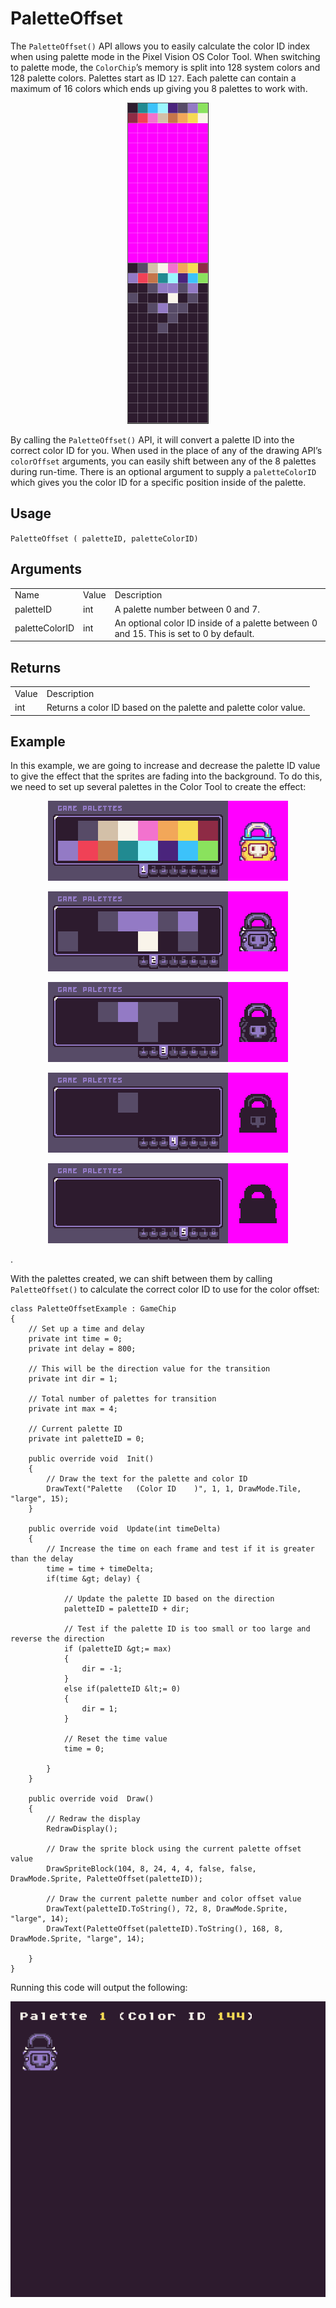 # PaletteOffset

The `PaletteOffset()` API allows you to easily calculate the color ID index when using palette mode in the Pixel Vision OS Color Tool. When switching to palette mode, the `ColorChip`’s memory is split into 128 system colors and 128 palette colors. Palettes start as ID `127`. Each palette can contain a maximum of 16 colors which ends up giving you 8 palettes to work with.

<p style="text-align:center"><img src="images/PaletteOffset_image_0.png" /></p>

By calling the `PaletteOffset()` API, it will convert a palette ID into the correct color ID for you. When used in the place of any of the drawing API’s `colorOffset` arguments, you can easily shift between any of the 8 palettes during run-time. There is an optional argument to supply a `paletteColorID` which gives you the color ID for a specific position inside of the palette.

## Usage

`PaletteOffset ( paletteID, paletteColorID)`

## Arguments

<table>
  <tr>
    <td>Name</td>
    <td>Value</td>
    <td>Description</td>
  </tr>
  <tr>
    <td>paletteID</td>
    <td>int</td>
    <td>A palette number between 0 and 7.</td>
  </tr>
  <tr>
    <td>paletteColorID</td>
    <td>int</td>
    <td>An optional color ID inside of a palette between 0 and 15. This is set to 0 by default.</td>
  </tr>
</table>


## Returns

<table>
  <tr>
    <td>Value</td>
    <td>Description</td>
  </tr>
  <tr>
    <td>int</td>
    <td>Returns a color ID based on the palette and palette color value.</td>
  </tr>
</table>


## Example

In this example, we are going to increase and decrease the palette ID value to give the effect that the sprites are fading into the background. To do this, we need to set up several palettes in the Color Tool to create the effect:

<p style="text-align:center"><img src="images/PaletteOffset_image_1.png" /></p>

<p style="text-align:center"><img src="images/PaletteOffset_image_2.png" /></p>

<p style="text-align:center"><img src="images/PaletteOffset_image_3.png" /></p>

<p style="text-align:center"><img src="images/PaletteOffset_image_4.png" /></p>

<p style="text-align:center"><img src="images/PaletteOffset_image_5.png" /></p>.

With the palettes created, we can shift between them by calling `PaletteOffset()` to calculate the correct color ID to use for the color offset:

    class PaletteOffsetExample : GameChip
    {
        // Set up a time and delay
        private int time = 0;
        private int delay = 800;

        // This will be the direction value for the transition
        private int dir = 1;

        // Total number of palettes for transition
        private int max = 4;

        // Current palette ID
        private int paletteID = 0;

        public override void  Init()
        { 
            // Draw the text for the palette and color ID
            DrawText("Palette   (Color ID    )", 1, 1, DrawMode.Tile, "large", 15);
        }

        public override void  Update(int timeDelta)
        { 
            // Increase the time on each frame and test if it is greater than the delay
            time = time + timeDelta;
            if(time &gt; delay) {

                // Update the palette ID based on the direction
                paletteID = paletteID + dir;

                // Test if the palette ID is too small or too large and reverse the direction
                if (paletteID &gt;= max)
                {
                    dir = -1;
                }
                else if(paletteID &lt;= 0)
                {
                    dir = 1;
                }

                // Reset the time value
                time = 0;

            }
        }

        public override void  Draw()
        { 
            // Redraw the display
            RedrawDisplay();

            // Draw the sprite block using the current palette offset value
            DrawSpriteBlock(104, 8, 24, 4, 4, false, false, DrawMode.Sprite, PaletteOffset(paletteID));

            // Draw the current palette number and color offset value
            DrawText(paletteID.ToString(), 72, 8, DrawMode.Sprite, "large", 14);
            DrawText(PaletteOffset(paletteID).ToString(), 168, 8, DrawMode.Sprite, "large", 14);

        }
    }

Running this code will output the following:

<p style="text-align:center"><img src="images/PaletteOffsetOutput_image_0.png" /></p>


